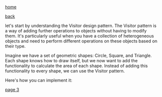 [home](./page01.md)

[back](./page01.md)

let's start by understanding the Visitor design pattern. The Visitor pattern is a way of adding further operations to objects without having to modify them. 
It's particularly useful when you have a collection of heterogeneous objects and need to perform different operations on these objects based on their type.

Imagine we have a set of geometric shapes: Circle, Square, and Triangle. Each shape knows how to draw itself, but we now want to add the functionality to calculate the area of each shape. Instead of adding this functionality to every shape, we can use the Visitor pattern.

Here's how you can implement it:

[page 3](./page03.md)
